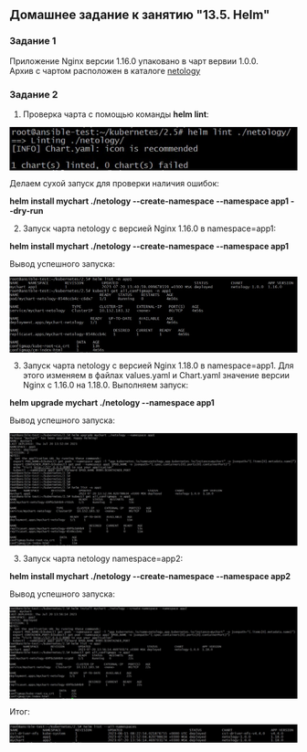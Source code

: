 ## Домашнее задание к занятию "13.5. Helm"

### Задание 1

Приложение Nginx версии 1.16.0 упаковано в чарт вервии 1.0.0.  
Архив с чартом расположен в каталоге [netology](./configs/csr.yaml)

### Задание 2

1. Проверка чарта с помощью команды **helm lint**:

<img align="top" src="img/lint.jpg">		<!--![lint](img/lint.jpg)-->

Делаем сухой запуск для проверки наличия ошибок:

**helm install mychart ./netology --create-namespace --namespace app1 --dry-run**

2. Запуск чарта netology с версией Nginx 1.16.0 в namespace=app1:  

**helm install mychart ./netology --create-namespace --namespace app1**

Вывод успешного запуска:

<img align="top" src="img/first.jpg">		<!--![first](img/first.jpg)-->

3. Запуск чарта netology с версией Nginx 1.18.0 в namespace=app1. Для этого изменяем в файлах values.yaml и Chart.yaml значение версии Nginx с 1.16.0 на 1.18.0. Выполняем запуск:

**helm upgrade mychart ./netology --namespace app1**

Вывод успешного запуска:

<img align="top" src="img/second.jpg">		<!--![second](img/second.jpg)-->

3. Запуск чарта netology namespace=app2:

**helm install mychart ./netology --create-namespace --namespace app2**

Вывод успешного запуска:

<img align="top" src="img/third.jpg">		<!--![third](img/third.jpg)-->

Итог:

<img align="top" src="img/list.jpg">		<!--![list](img/list.jpg)-->
